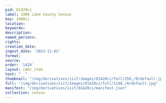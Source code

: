 ```yaml
---
pid: 01420ci
label: 1900 Lake County Census
key: 1900ci
location: 
keywords: 
description: 
named_persons: 
rights: 
creation_date: 
ingest_date: '2023-11-02'
format: 
source: 
order: '1420'
layout: cmhc_item
text: "  "
thumbnail: "/img/derivatives/iiif/images/01420ci/full/250,/0/default.jpg"
full: "/img/derivatives/iiif/images/01420ci/full/1140,/0/default.jpg"
manifest: "/img/derivatives/iiif/01420ci/manifest.json"
collection: census
---
```

